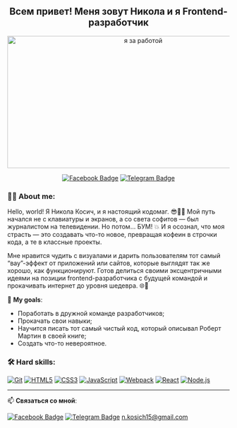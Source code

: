 <h2 align="center">Всем привет! Меня зовут Никола и я Frontend-разработчик</h2>
<p align="center"><a href="https://www.youtube.com/watch?v=DcpjdkzkJeA&ab_channel=farbik77"><img src="https://ne-kurim.ru/forum/attachments/kotenok-za-kompom-gif.1319192/" width="600" height="300" alt="я за работой"/></a></p>

<p align="center">
<a href="https://vk.com/n.kosich"><img src="https://img.icons8.com/fluency/48/vk-com.png" alt="Facebook Badge"></a>
<a href="https://t.me/nikolawiwo"><img src="https://img.icons8.com/color/48/telegram-app--v1.png" alt="Telegram Badge"></a>
</p>

### 👨‍🦱 About me:

Hello, world! Я Никола Косич, и я настоящий кодомаг. 😎🧙‍♂️ Мой путь начался не с клавиатуры и экранов, а со света софитов — был журналистом на телевидении. Но потом… БУМ! 💥 И я осознал, что моя страсть — это создавать что-то новое, превращая кофеин в строчки кода, а те в классные проекты.

Мне нравится чудить с визуалами и дарить пользователям тот самый “вау”-эффект от приложений или сайтов, которые выглядят так же хорошо, как функционируют. Готов делиться своими эксцентричными идеями на позиции frontend-разработчика с будущей командой и прокачивать интернет до уровня шедевра. 🌐🎨

🏁 **My goals**:
- Поработать в дружной команде разработчиков;
- Прокачать свои навыки;
- Научится писать тот самый чистый код, который описывал Роберт Мартин в своей книге;
- Создать что-то невероятное.

### 🛠 Hard skills:
[![Git](https://user-images.githubusercontent.com/86494748/128634186-d1b69fc3-322b-4344-89d0-615670eaaa93.png)](https://git-scm.com/)
[![HTML5](https://user-images.githubusercontent.com/86494748/128634189-e6ded326-aeb9-4f8d-8508-f0fcd7f1d891.png)](https://html5book.ru/html-html5/)
[![CSS3](https://user-images.githubusercontent.com/86494748/128634188-71178ce2-89cf-4283-9f5a-87ff5d3b4854.png)](https://html5book.ru/css-css3/)
[![JavaScript](https://user-images.githubusercontent.com/86494748/148681759-aea31033-3b1c-4687-a0e7-e5faeb06bf50.png)](https://262.ecma-international.org/)
[![Webpack](https://user-images.githubusercontent.com/86494748/148681761-05344a41-60b5-4018-a977-90b31df5fcdc.png)](https://webpack.js.org/)
[![React](https://user-images.githubusercontent.com/86494748/148681760-b140d3e8-7e61-4bfd-9266-b1f72523fe32.png)](https://ru.reactjs.org/)
[![Node.js](https://user-images.githubusercontent.com/86494748/158791550-15622b7d-b568-4c49-8bdd-b6732cb2869b.png)](https://nodejs.org/en/)

---

📫 **Cвязаться со мной**: 

<a href="https://vk.com/n.kosich"><img src="https://img.icons8.com/fluency/48/vk-com.png" alt="Facebook Badge"></a>
<a href="https://t.me/nikolawiwo"><img src="https://img.icons8.com/color/48/telegram-app--v1.png" alt="Telegram Badge"></a>
<a href="#">n.kosich15@gmail.com</a>

